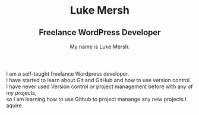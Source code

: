 <link type="text/css" rel="stylesheet" href="style.css">
<header class="header">
<h1>Luke Mersh</h1>
  <h2>Freelance WordPress Developer</h2>
My name is Luke Mersh.<br>
</header>
<main>
I am a self-taught freelance Wordpress developer.<br>
I have started to learn about Git and GitHub and how to use version control.<br/>
I have never used Version control or project management before with any of my projects,<br/>
so I am learning how to use Github to project manange any new projects I aquire.
</main>
